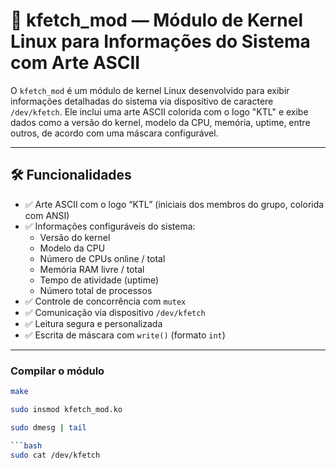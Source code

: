 # 🧠 kfetch_mod — Módulo de Kernel Linux para Informações do Sistema com Arte ASCII

O `kfetch_mod` é um módulo de kernel Linux desenvolvido para exibir informações detalhadas do sistema via dispositivo de caractere `/dev/kfetch`. Ele inclui uma arte ASCII colorida com o logo "KTL" e exibe dados como a versão do kernel, modelo da CPU, memória, uptime, entre outros, de acordo com uma máscara configurável.

---

## 🛠️ Funcionalidades

- ✅ Arte ASCII com o logo “KTL” (iniciais dos membros do grupo, colorida com ANSI)
- ✅ Informações configuráveis do sistema:
  - Versão do kernel
  - Modelo da CPU
  - Número de CPUs online / total
  - Memória RAM livre / total
  - Tempo de atividade (uptime)
  - Número total de processos
- ✅ Controle de concorrência com `mutex`
- ✅ Comunicação via dispositivo `/dev/kfetch`
- ✅ Leitura segura e personalizada
- ✅ Escrita de máscara com `write()` (formato `int`)

---

### Compilar o módulo

```bash
make
```

```bash
sudo insmod kfetch_mod.ko
```

````bash
sudo dmesg | tail

```bash
sudo cat /dev/kfetch
````
